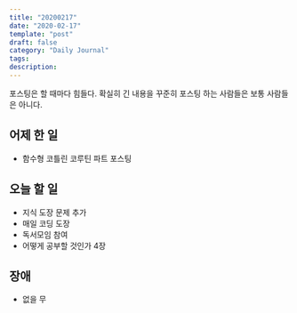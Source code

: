 ```yaml
---
title: "20200217"
date: "2020-02-17"
template: "post"
draft: false
category: "Daily Journal"
tags:
description:
---
```


포스팅은 할 때마다 힘들다. 확실히 긴 내용을 꾸준히 포스팅 하는 사람들은
보통 사람들은 아니다.

## 어제 한 일

* 함수형 코틀린 코루틴 파트 포스팅

## 오늘 할 일

* 지식 도장 문제 추가
* 매일 코딩 도장
* 독서모임 참여
* 어떻게 공부할 것인가 4장

## 장애

* 없을 무
